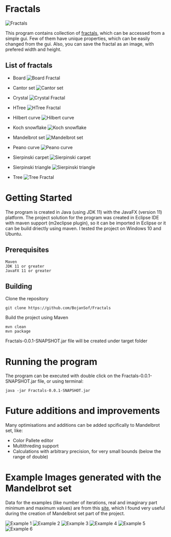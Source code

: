 # Fractals

![Fractals](https://github.com/BojanSof/Fractals/blob/master/images/screenshot_mandelbrot.png "Screenshot of the program")

This program contains collection of [fractals](https://en.wikipedia.org/wiki/Fractal), which can be accessed from a simple gui. Few of them have unique properties, which can be easily changed from the gui. Also, you can save the fractal as an image, with prefered width and height.

## List of fractals

- Board
![Board Fractal](https://github.com/BojanSof/Fractals/blob/master/images/screenshot_board.png "Board Fractal")

- Cantor set
![Cantor set](https://github.com/BojanSof/Fractals/blob/master/images/screenshot_cantor_set.png "Cantor set")

- Crystal
![Crystal Fractal](https://github.com/BojanSof/Fractals/blob/master/images/screenshot_crystal.png "Crystal Fractal")

- HTree
![HTree Fractal](https://github.com/BojanSof/Fractals/blob/master/images/screenshot_htree.png "HTree Fractal")

- Hilbert curve
![Hilbert curve](https://github.com/BojanSof/Fractals/blob/master/images/screenshot_hilbert.png "Hilbert curve")

- Koch snowflake
![Koch snowflake](https://github.com/BojanSof/Fractals/blob/master/images/screenshot_koch_snowflake.png "Koch snowflake")

- Mandelbrot set
![Mandelbrot set](https://github.com/BojanSof/Fractals/blob/master/images/screenshot_mandelbrot.png "Mandelbrot set")

- Peano curve
![Peano curve](https://github.com/BojanSof/Fractals/blob/master/images/screenshot_peano.png "Peano curve")

- Sierpinski carpet
![Sierpinski carpet](https://github.com/BojanSof/Fractals/blob/master/images/screenshot_sierpinski_carpet.png "Sierpinski carpet")

- Sierpinski triangle
![Sierpinski triangle](https://github.com/BojanSof/Fractals/blob/master/images/screenshot_sierpinski_triangle.png "Sierpinski triangle")

- Tree
![Tree Fractal](https://github.com/BojanSof/Fractals/blob/master/images/screenshot_tree.png "Tree Fractal")

# Getting Started
The program is created in Java (using JDK 11) with the JavaFX (version 11) platform. The project solution for the program was created in Eclipse IDE with maven support (m2eclipse plugin), so it can be imported in Eclipse or it can be build driectly using maven. I tested the project on Windows 10 and Ubuntu.
## Prerequisites
```
Maven
JDK 11 or greater
JavaFX 11 or greater
```
## Building
Clone the repository
```
git clone https://github.com/BojanSof/Fractals
```
Build the project using Maven
```
mvn clean
mvn package
```
Fractals-0.0.1-SNAPSHOT.jar file will be created under target folder
# Running the program
The program can be executed with double click on the Fractals-0.0.1-SNAPSHOT.jar file, or using terminal:
```
java -jar Fractals-0.0.1-SNAPSHOT.jar
```

# Future additions and improvements

Many optimisations and additions can be added spcifically to Mandelbrot set, like:

- Color Pallete editor
- Multithreding support
- Calculations with arbitrary precision, for very small bounds (below the range of double)

# Example Images generated with the Mandelbrot set

Data for the examples (like number of iterations, real and imaginary part minimum and maximum values) are from this [site](http://math.hws.edu/eck/js/mandelbrot/java/MandelbrotSettings/index.html), which I found very useful during the creation of Mandelbrot set part of the project.

![Example 1](https://github.com/BojanSof/Fractals/blob/master/images/mandelbrot/mandelbrot1.png "Example 1")
![Example 2](https://github.com/BojanSof/Fractals/blob/master/images/mandelbrot/mandelbrot2.png "Example 2")
![Example 3](https://github.com/BojanSof/Fractals/blob/master/images/mandelbrot/mandelbrot3.png "Example 3")
![Example 4](https://github.com/BojanSof/Fractals/blob/master/images/mandelbrot/mandelbrot4.png "Example 4")
![Example 5](https://github.com/BojanSof/Fractals/blob/master/images/mandelbrot/mandelbrot5.png "Example 5")
![Example 6](https://github.com/BojanSof/Fractals/blob/master/images/mandelbrot/mandelbrot6.png "Example 6")
